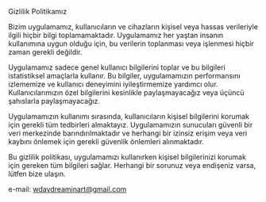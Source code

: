 Gizlilik Politikamız

Bizim uygulamamız, kullanıcıların ve cihazların kişisel veya hassas verileriyle ilgili hiçbir bilgi toplamamaktadır. Uygulamamız her yaştan insanın kullanımına uygun olduğu için, bu verilerin toplanması veya işlenmesi hiçbir zaman gerekli değildir.

Uygulamamız sadece genel kullanıcı bilgilerini toplar ve bu bilgileri istatistiksel amaçlarla kullanır. Bu bilgiler, uygulamamızın performansını izlememize ve kullanıcı deneyimini iyileştirmemize yardımcı olur. Kullanıcılarımızın özel bilgilerini kesinlikle paylaşmayacağız veya üçüncü şahıslarla paylaşmayacağız.

Uygulamamızın kullanımı sırasında, kullanıcıların kişisel bilgilerini korumak için gerekli tüm tedbirleri almaktayız. Uygulamamızın sunucuları güvenli bir veri merkezinde barındırılmaktadır ve herhangi bir izinsiz erişim veya veri kaybını önlemek için gerekli güvenlik önlemleri alınmaktadır.

Bu gizlilik politikası, uygulamamızı kullanırken kişisel bilgilerinizi korumak için gereken tüm bilgileri sağlar. Herhangi bir sorunuz veya endişeniz varsa, lütfen bize ulaşın.

e-mail: wdaydreaminart@gmail.com
